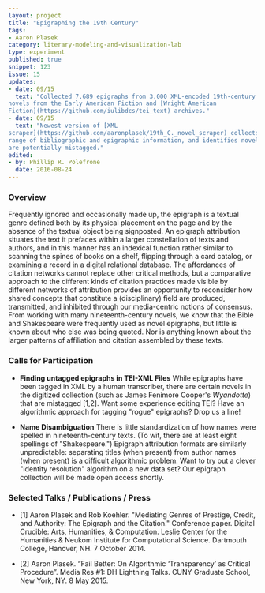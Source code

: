 ```yaml
---
layout: project
title: "Epigraphing the 19th Century"
tags:
- Aaron Plasek
category: literary-modeling-and-visualization-lab
type: experiment
published: true
snippet: 123
issue: 15
updates:
- date: 09/15
  text: "Collected 7,689 epigraphs from 3,000 XML-encoded 19th-century US
novels from the Early American Fiction and [Wright American
Fiction](https://github.com/iulibdcs/tei_text) archives."
- date: 09/15
  text: "Newest version of [XML
scraper](https://github.com/aaronplasek/19th_C._novel_scraper) collects a
range of bibliographic and epigraphic information, and identifies novels that
are potentially mistagged."
edited:
- by: Phillip R. Polefrone
  date: 2016-08-24
---
```



### Overview

Frequently ignored and occasionally made up, the epigraph is a textual genre defined both by its physical placement on the page and by the absence of the textual object being signposted. An epigraph attribution situates the text it prefaces within a larger constellation of texts and authors, and in this manner has an indexical function rather similar to scanning the spines of books on a shelf, flipping through a card catalog, or examining a record in a digital relational database. The affordances of citation networks cannot replace other critical methods, but a comparative approach to the different kinds of citation practices made visible by different networks of attribution provides an opportunity to reconsider how shared concepts that constitute a (disciplinary) field are produced, transmitted, and inhibited through our media-centric notions of consensus. From working with many nineteenth-century novels, we know that the Bible and Shakespeare were frequently used as novel epigraphs, but little is known about who else was being quoted. Nor is anything known about the larger patterns of affiliation and citation assembled by these texts. 


### Calls for Participation

* **Finding untagged epigraphs in TEI-XML Files**
    While epigraphs have been tagged in XML by a human transcriber, there are certain novels in the digitized collection (such as James Fenimore Cooper's _Wyandotte_) that are mistagged [1,2]. Want some experience editing TEI? Have an algorithmic approach for tagging "rogue" epigraphs? Drop us a line!

* **Name Disambiguation**
    There is little standardization of how names were spelled in nineteenth-century texts. (To wit, there are at least eight spellings of "Shakespeare.") Epigraph attribution formats are similarly unpredictable: separating titles (when present) from author names (when present) is a difficult algorithmic problem. Want to try out a clever "identity resolution" algorithm on a new data set? Our epigraph collection will be made open access shortly.


### Selected Talks / Publications / Press

* [1] Aaron Plasek and Rob Koehler. "Mediating Genres of Prestige, Credit, and Authority: The Epigraph and the Citation." Conference paper. Digital Crucible: Arts, Humanities, & Computation. Leslie Center for the Humanities & Neukom Institute for Computational Science. Dartmouth College, Hanover, NH. 7 October 2014.

* [2] Aaron Plasek. “Fail Better: On Algorithmic ‘Transparency’ as Critical Procedure”. Media Res #1: DH Lightning Talks. CUNY Graduate School, New York, NY. 8 May 2015.
